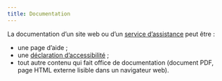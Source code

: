 ```yaml
---
title: Documentation
---
```


La documentation d’un site web ou d’un [service d’assistance](#service-d-assistance) peut être&nbsp;:
- une page d’aide&nbsp;;
- une [déclaration d’accessibilité](../obligations.html#déclaration-daccessibilité)&nbsp;;
- tout autre contenu qui fait office de documentation (document PDF, page HTML externe lisible dans un navigateur web).